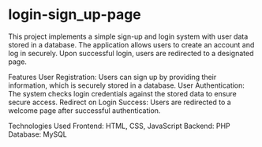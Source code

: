 # login-sign_up-page

This project implements a simple sign-up and login system with user data stored in a database. The application allows users to create an account and log in securely. Upon successful login, users are redirected to a designated page.

Features
User Registration: Users can sign up by providing their information, which is securely stored in a database.
User Authentication: The system checks login credentials against the stored data to ensure secure access.
Redirect on Login Success: Users are redirected to a welcome page after successful authentication.

Technologies Used
Frontend: HTML, CSS, JavaScript
Backend: PHP
Database: MySQL
